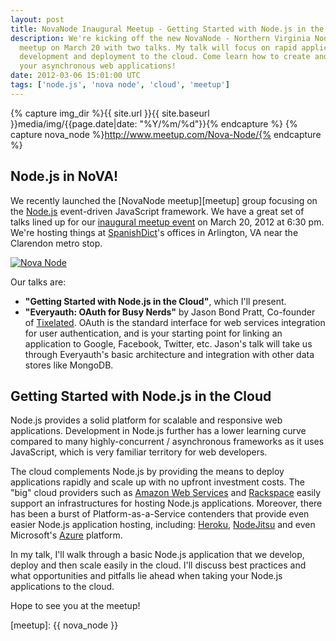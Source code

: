 ```yaml
---
layout: post
title: NovaNode Inaugural Meetup - Getting Started with Node.js in the Cloud
description: We're kicking off the new NovaNode - Northern Virginia Node.js -
  meetup on March 20 with two talks. My talk will focus on rapid application
  development and deployment to the cloud. Come learn how to create and scale
  your asynchronous web applications!
date: 2012-03-06 15:01:00 UTC
tags: ['node.js', 'nova node', 'cloud', 'meetup']
---
```

{% capture img_dir %}{{ site.url }}{{ site.baseurl }}media/img/{{page.date|date: "%Y/%m/%d"}}{% endcapture %}
{% capture nova_node %}http://www.meetup.com/Nova-Node/{% endcapture %}

## Node.js in NoVA!

We recently launched the [NovaNode meetup][meetup] group focusing on the
[Node.js][nodejs] event-driven JavaScript framework. We have a great set
of talks lined up for our [inaugural meetup event][meetup_event] on March 20,
2012 at 6:30 pm. We're hosting things at [SpanishDict][sd]'s offices in
Arlington, VA near the Clarendon metro stop.

<div class="pull-center">
  <a href="{{ nova_node }}"><img
    class="bordered"
    alt="Nova Node"
    src="{{ img_dir }}/nova_node.png" /></a>
</div>

Our talks are:

* **"Getting Started with Node.js in the Cloud"**, which I'll present.
* **"Everyauth: OAuth for Busy Nerds"** by Jason Bond Pratt, Co-founder of
  [Tixelated][tixelated]. OAuth is the standard interface for web services
  integration for user authentication, and is your starting point for linking
  an application to Google, Facebook, Twitter, etc. Jason's talk will take
  us through Everyauth's basic architecture and integration with other data
  stores like MongoDB.

## Getting Started with Node.js in the Cloud

Node.js provides a solid platform for scalable and responsive web applications.
Development in Node.js further has a lower learning curve compared to many
highly-concurrent / asynchronous frameworks as it uses JavaScript, which is
very familiar territory for web developers.

The cloud complements Node.js by providing the means to deploy applications
rapidly and scale up with no upfront investment costs. The "big" cloud
providers such as [Amazon Web Services][aws] and [Rackspace][rs] easily support
an infrastructures for hosting Node.js applications. Moreover, there has
been a burst of Platform-as-a-Service contenders that provide even easier
Node.js application hosting, including: [Heroku][heroku],
[NodeJitsu][nodejitsu] and even Microsoft's [Azure][azure] platform.

In my talk, I'll walk through a basic Node.js application that we develop,
deploy and then scale easily in the cloud. I'll discuss best practices and
what opportunities and pitfalls lie ahead when taking your Node.js applications
to the cloud.

Hope to see you at the meetup!

[nodejitsu]: http://nodejitsu.com/
[heroku]: http://www.heroku.com/
[aws]: http://aws.amazon.com/
[rs]: http://www.rackspace.com/cloud/
[azure]: http://www.windowsazure.com/en-us/develop/nodejs/
[sd]: http://spanishdict.com/
[nodejs]: http://nodejs.org/
[meetup_event]: http://www.meetup.com/Nova-Node/events/52749282/
[tixelated]: http://launch.tixelated.com/
[meetup]: {{ nova_node }}
